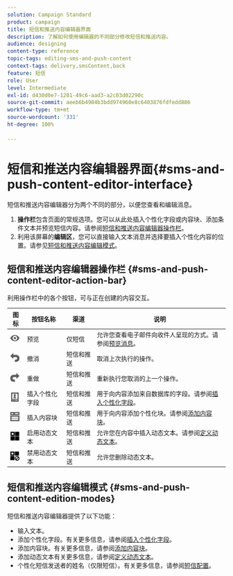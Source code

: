 ```yaml
---
solution: Campaign Standard
product: campaign
title: 短信和推送内容编辑器界面
description: 了解如何使用编辑器的不同部分修改短信和推送内容。
audience: designing
content-type: reference
topic-tags: editing-sms-and-push-content
context-tags: delivery,smsContent,back
feature: 短信
role: User
level: Intermediate
exl-id: d430d0e7-1201-49c6-aad3-a2c03d02290c
source-git-commit: aeeb6b4984b3bdd974960e8c6403876fdfedd886
workflow-type: tm+mt
source-wordcount: '331'
ht-degree: 100%

---
```


# 短信和推送内容编辑器界面{#sms-and-push-content-editor-interface}

短信和推送内容编辑器分为两个不同的部分，以便您查看和编辑消息。

1. **操作栏**&#x200B;包含页面的常规选项。您可以从此处插入个性化字段或内容块、添加条件文本并预览短信内容。请参阅[短信和推送内容编辑器操作栏](#sms-and-push-content-editor-action-bar)。
1. 利用该屏幕的&#x200B;**编辑区**，您可以直接输入文本消息并选择要插入个性化内容的位置。请参见[短信和推送内容编辑模式](#sms-and-push-content-edition-modes)。

## 短信和推送内容编辑器操作栏 {#sms-and-push-content-editor-action-bar}

利用操作栏中的各个按钮，可与正在创建的内容交互。

<table> 
 <thead> 
  <tr> 
   <th> 图标<br /> </th> 
   <th> 按钮名称<br /> </th> 
   <th> 渠道<br /> </th> 
   <th> 说明<br /> </th> 
  </tr> 
 </thead> 
 <tbody> 
  <tr> 
   <td> <img height="21px" src="assets/viewon_darkgrey-24px.png" /> <br /> </td> 
   <td> <span class="uicontrol">预览</span> <br /> </td> 
   <td> 仅短信<br /> </td> 
   <td> 允许您查看电子邮件向收件人呈现的方式。请参阅<a href="../../sending/using/previewing-messages.md">预览消息</a>。<br /> </td> 
  </tr> 
  <tr> 
   <td> <img height="21px" src="assets/undo_darkgrey-24px.png" /> <br /> </td> 
   <td> <span class="uicontrol">撤消</span> <br /> </td> 
   <td> 短信和推送<br /> </td> 
   <td> 取消上次执行的操作。<br /> </td> 
  </tr> 
  <tr> 
   <td> <img height="21px" src="assets/redo_darkgrey-24px.png" /> <br /> </td> 
   <td> <span class="uicontrol">重做</span> <br /> </td> 
   <td> 短信和推送<br /> </td> 
   <td> 重新执行您取消的上一个操作。<br /> </td> 
  </tr> 
  <tr> 
   <td> <img height="21px" src="assets/personalization_field_darkgrey-24px.png" /> <br /> </td> 
   <td> <span class="uicontrol">插入个性化字段</span> <br /> </td> 
   <td> 短信和推送<br /> </td> 
   <td> 用于向内容添加来自数据库的字段。请参阅<a href="../../designing/using/personalization.md#inserting-a-personalization-field" target="_blank">插入个性化字段</a>。<br /> </td> 
  </tr> 
  <tr> 
   <td> <img height="21px" src="assets/personalization_block_darkgrey-24px.png" /> <br /> </td> 
   <td> <span class="uicontrol">插入内容块</span> <br /> </td> 
   <td> 短信和推送<br /> </td> 
   <td> 用于向内容添加个性化块。请参阅<a href="../../designing/using/personalization.md#adding-a-content-block" target="_blank">添加内容块</a>。<br /> </td> 
  </tr> 
  <tr> 
   <td> <img height="21px" src="assets/dynamiccontent_24px.png" /> <br /> </td> 
   <td> <span class="uicontrol">启用动态文本</span> <br /> </td> 
   <td> 短信和推送<br /> </td> 
   <td> 允许您在内容中插入动态文本。请参阅<a href="../../channels/using/defining-dynamic-text.md" target="_blank">定义动态文本</a>。<br /> </td> 
  </tr> 
  <tr> 
   <td> <img height="21px" src="assets/dynamiccontentdisable_24px.png" /> <br /> </td> 
   <td> <span class="uicontrol">禁用动态文本</span> <br /> </td> 
   <td> 短信和推送<br /> </td> 
   <td> 允许您删除动态文本。<br /> </td> 
  </tr> 
 </tbody> 
</table>

## 短信和推送内容编辑模式 {#sms-and-push-content-edition-modes}

短信和推送内容编辑器提供了以下功能：

* 输入文本。
* 添加个性化字段。有关更多信息，请参阅[插入个性化字段](../../designing/using/personalization.md#inserting-a-personalization-field)。
* 添加内容块。有关更多信息，请参阅[添加内容块](../../designing/using/personalization.md#adding-a-content-block)。
* 添加动态文本有关更多信息，请参阅[定义动态文本](../../channels/using/defining-dynamic-text.md)。
* 个性化短信发送者的姓名（仅限短信）。有关更多信息，请参阅[短信配置](../../administration/using/configuring-sms-channel.md#configuring-sms-properties)。
